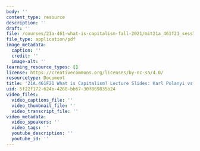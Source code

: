 ```yaml
---
body: ''
content_type: resource
description: ''
draft: ''
file: /courses/21a-461-what-is-capitalism-fall-2021/mit21a_461f21_sess72.pdf
file_type: application/pdf
image_metadata:
  caption: ''
  credit: ''
  image-alt: ''
learning_resource_types: []
license: https://creativecommons.org/licenses/by-nc-sa/4.0/
resourcetype: Document
title: '21A.461F21 What is Capitalism? Lecture Slides: Karl Polanyi vs Friedrich Hayek'
uid: 5f22f172-624e-4268-bb67-30f869835b24
video_files:
  video_captions_file: ''
  video_thumbnail_file: ''
  video_transcript_file: ''
video_metadata:
  video_speakers: ''
  video_tags: ''
  youtube_description: ''
  youtube_id: ''
---
```


